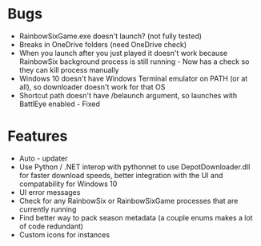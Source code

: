 # Bugs

* RainbowSixGame.exe doesn't launch? (not fully tested)
* Breaks in OneDrive folders (need OneDrive check)
* When you launch after you just played it doesn't work because RainbowSix background process is still running - Now has a check so they can kill process manually
* Windows 10 doesn't have Windows Terminal emulator on PATH (or at all), so downloader doesn't work for that OS
* Shortcut path doesn't have /belaunch argument, so launches with BattlEye enabled - Fixed

# Features

* Auto - updater
* Use Python / .NET interop with pythonnet to use DepotDownloader.dll for faster download speeds, better integration with the UI and compatability for Windows 10
* UI error messages
* Check for any RainbowSix or RainbowSixGame processes that are currently running
* Find better way to pack season metadata (a couple enums makes a lot of code redundant)
* Custom icons for instances
